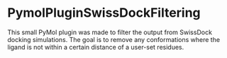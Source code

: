 # PymolPluginSwissDockFiltering
This small PyMol plugin was made to filter the output from SwissDock docking simulations. The goal is to remove any conformations where the ligand is not within a certain distance of a user-set residues.
